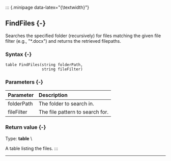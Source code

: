 ::: {.minipage data-latex="{\textwidth}"}
## FindFiles {-}

Searches the specified folder (recursively) for files matching the given file filter (e.g., "*.docx") and returns the retrieved filepaths.

### Syntax {-}

```{sql}
table FindFiles(string folderPath,
                string fileFilter)
```

### Parameters {-}

**Parameter** | **Description**
| :-- | :-- |
folderPath | The folder to search in.
fileFilter | The file pattern to search for.

### Return value {-}

Type: **table** \

A table listing the files.
:::

***
